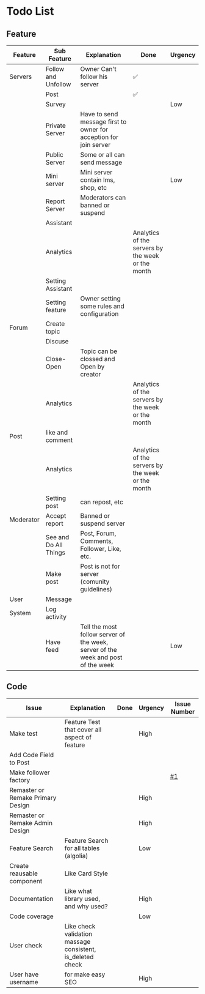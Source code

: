# Todo List
## Feature

| Feature | Sub Feature | Explanation | Done | Urgency |
| --- | --- | --- | --- | --- |
| Servers | Follow and Unfollow  | Owner Can't follow his server | ✅| |
| | Post | |✅| |
| | Survey | | | Low |
| | Private Server | Have to send message first to owner for acception for join server| | |
| | Public Server | Some or all can send message | |  |
| | Mini server | Mini server contain lms, shop, etc | | Low |
| | Report Server | Moderators can banned or suspend | |  |
| | Assistant |  | |  |
| | Analytics |  | Analytics of the servers by the week or the month |  |
| | Setting Assistant |  | |  |
| | Setting feature | Owner setting some rules and configuration | | |
| Forum | Create topic | | | |
| | Discuse | | | |
| | Close-Open | Topic can be clossed and Open by creator | | |
| | Analytics |  | Analytics of the servers by the week or the month |  |
| Post | like and comment | | |  |
| | Analytics |  | Analytics of the servers by the week or the month |  |
| | Setting post | can repost, etc | | |
| Moderator | Accept report | Banned or suspend server | | |
|  | See and Do All Things | Post, Forum, Comments, Follower, Like, etc. | | |
| | Make post | Post is not for server (comunity guidelines) | | |
| User | Message | | | |
| System | Log activity | | | |
| | Have feed | Tell the most follow server of the week, server of the week and post of the week | | Low |

## Code
| Issue | Explanation | Done | Urgency | Issue Number |
| --- | --- | --- | --- | --- |
| Make test | Feature Test that cover all aspect of feature  |  | High |  |
| Add Code Field to Post |  |  |  | |
| Make follower factory |  |  |  | [#1](https://github.com/Allmerr/eventmu/issues/1) |
| Remaster or Remake Primary Design |  |  | High |  |
| Remaster or Remake Admin Design |  |  | High |  |
| Feature Search | Feature Search for all tables (algolia)  |  | Low |  |
| Create reausable component | Like Card Style  |  |  |  |
| Documentation | Like what library used, and why used?  |  | High |  |
| Code coverage | |  | Low |  |
| User check | Like check validation massage consistent, is_deleted check |  | |  |
| User have username | for make easy SEO | | High | |
